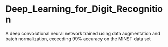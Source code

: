# Deep_Learning_for_Digit_Recognition
A deep convolutional neural network trained using data augmentation and batch normalization, exceeding 99% accuracy on the MINST data set
